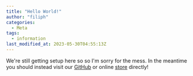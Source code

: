 ```yaml
---
title: "Hello World!"
author: "filiph"
categories:
  - Meta
tags:
  - information
last_modified_at: 2023-05-30T04:55:13Z
---
```


We're still getting setup here so so I'm sorry for the mess.
In the meantime you should instead visit our [GitHub](https://github.com/sweet-side-of-sweden/) or online [store](https://www.sweetsideofsweden.com/?utm_medium=social&utm_source=github) directly!
